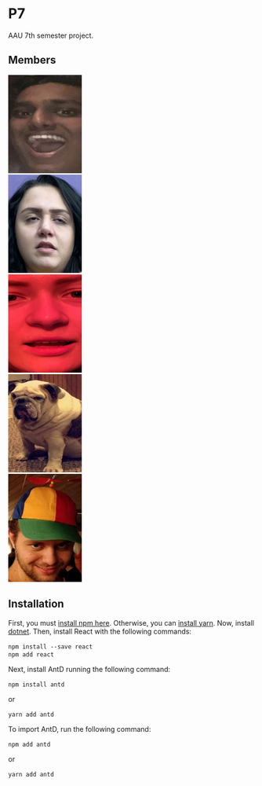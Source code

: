 # P7
AAU 7th semester project.

## Members

<div class="row">
  <div class="column">
    <img src="images/readme/Abi.jpg" width="150" height="200">
  </div>
  <div class="column">
    <img src="images/readme/Melni.jpg" width="150" height="200">
  </div>
  <div class="column">
    <img src="images/readme/Elsebed.jpg" width="150" height="200">
  </div>
  <div class="column">
    <img src="images/readme/doggo.png" width="150" height="200">
  </div>
  <div class="column">
    <img src="images/readme/TG.jpg" width="150" height="220">
  </div>
</div>

## Installation

First, you must [install npm here](https://www.npmjs.com/get-npm). Otherwise, you can [install yarn](https://classic.yarnpkg.com/en/docs/install/#windows-stable). Now, install [dotnet](https://dotnet.microsoft.com/download). Then, install React with the following commands:

```
npm install --save react
npm add react
```

Next, install AntD running the following command:

```
npm install antd
```

or

```
yarn add antd
```

To import AntD, run the following command:

```
npm add antd
```

or

```
yarn add antd
```
